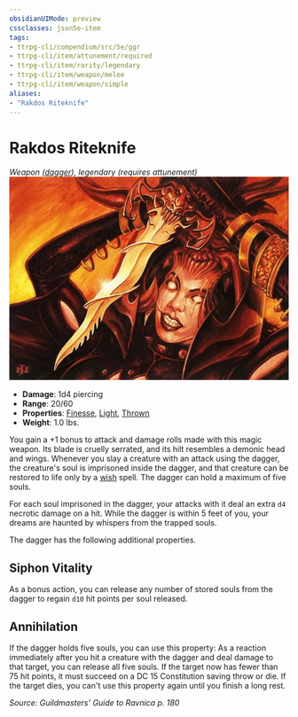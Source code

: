 ```yaml
---
obsidianUIMode: preview
cssclasses: json5e-item
tags:
- ttrpg-cli/compendium/src/5e/ggr
- ttrpg-cli/item/attunement/required
- ttrpg-cli/item/rarity/legendary
- ttrpg-cli/item/weapon/melee
- ttrpg-cli/item/weapon/simple
aliases: 
- "Rakdos Riteknife"
---
```

# Rakdos Riteknife
*Weapon ([dagger](Інструменти%20ДМ/CLI/items/dagger-xphb.md)), legendary (requires attunement)*  
![](Інструменти%20ДМ/CLI/items/img/rakdos-riteknife.webp#right)

- **Damage**: 1d4 piercing
- **Range**: 20/60
- **Properties**: [Finesse](Інструменти%20ДМ/CLI/rules/item-properties.md#Finesse), [Light](Інструменти%20ДМ/CLI/rules/item-properties.md#Light), [Thrown](Інструменти%20ДМ/CLI/rules/item-properties.md#Thrown)
- **Weight**: 1.0 lbs.

You gain a +1 bonus to attack and damage rolls made with this magic weapon. Its blade is cruelly serrated, and its hilt resembles a demonic head and wings. Whenever you slay a creature with an attack using the dagger, the creature's soul is imprisoned inside the dagger, and that creature can be restored to life only by a [wish](Інструменти%20ДМ/CLI/spells/wish-xphb.md) spell. The dagger can hold a maximum of five souls.

For each soul imprisoned in the dagger, your attacks with it deal an extra `d4` necrotic damage on a hit. While the dagger is within 5 feet of you, your dreams are haunted by whispers from the trapped souls.

The dagger has the following additional properties.

## Siphon Vitality

As a bonus action, you can release any number of stored souls from the dagger to regain `d10` hit points per soul released.

## Annihilation

If the dagger holds five souls, you can use this property: As a reaction immediately after you hit a creature with the dagger and deal damage to that target, you can release all five souls. If the target now has fewer than 75 hit points, it must succeed on a DC 15 Constitution saving throw or die. If the target dies, you can't use this property again until you finish a long rest.

*Source: Guildmasters' Guide to Ravnica p. 180*